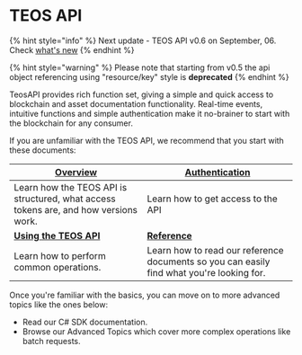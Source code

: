 # TEOS API

{% hint style="info" %}
Next update - TEOS API v0.6 on September, 06. Check [what's new](changelog/versions/v0.6.md)
{% endhint %}

{% hint style="warning" %}
Please note that starting from v0.5 the api object referencing using "resource/key" style is **deprecated**
{% endhint %}

TeosAPI provides rich function set, giving a simple and quick access to blockchain and asset documentation functionality. Real-time events, intuitive functions and simple authentication make it no-brainer to start with the blockchain for any consumer.

If you are unfamiliar with the TEOS API, we recommend that you start with these documents:

| [**Overview**](overview/)                                                            | [Authentication](authentication.md)                                                       |
| ------------------------------------------------------------------------------------ | ----------------------------------------------------------------------------------------- |
| Learn how the TEOS API is structured, what access tokens are, and how versions work. | Learn how to get access to the API                                                        |
| [**Using the TEOS API**](using-the-teos-api/)                                        | [**Reference**](reference/)                                                               |
| Learn how to perform common operations.                                              | Learn how to read our reference documents so you can easily find what you're looking for. |

Once you're familiar with the basics, you can move on to more advanced topics like the ones below:

* Read our C# SDK documentation.
* Browse our Advanced Topics which cover more complex operations like batch requests.

